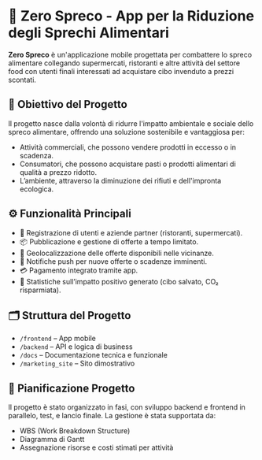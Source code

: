 # 🥕 Zero Spreco - App per la Riduzione degli Sprechi Alimentari

**Zero Spreco** è un'applicazione mobile progettata per combattere lo spreco alimentare collegando supermercati, ristoranti e altre attività del settore food con utenti finali interessati ad acquistare cibo invenduto a prezzi scontati.

## 🎯 Obiettivo del Progetto

Il progetto nasce dalla volontà di ridurre l'impatto ambientale e sociale dello spreco alimentare, offrendo una soluzione sostenibile e vantaggiosa per:
- Attività commerciali, che possono vendere prodotti in eccesso o in scadenza.
- Consumatori, che possono acquistare pasti o prodotti alimentari di qualità a prezzo ridotto.
- L’ambiente, attraverso la diminuzione dei rifiuti e dell'impronta ecologica.

## ⚙️ Funzionalità Principali

- 👥 Registrazione di utenti e aziende partner (ristoranti, supermercati).
- 📦 Pubblicazione e gestione di offerte a tempo limitato.
- 📍 Geolocalizzazione delle offerte disponibili nelle vicinanze.
- 🔔 Notifiche push per nuove offerte o scadenze imminenti.
- 💳 Pagamento integrato tramite app.
- 🌱 Statistiche sull’impatto positivo generato (cibo salvato, CO₂ risparmiata).

## 🗂️ Struttura del Progetto

- `/frontend` – App mobile
- `/backend` – API e logica di business
- `/docs` – Documentazione tecnica e funzionale
- `/marketing_site` – Sito dimostrativo 

## 📆 Pianificazione Progetto

Il progetto è stato organizzato in fasi, con sviluppo backend e frontend in parallelo, test, e lancio finale. La gestione è stata supportata da:
- WBS (Work Breakdown Structure)
- Diagramma di Gantt
- Assegnazione risorse e costi stimati per attività


